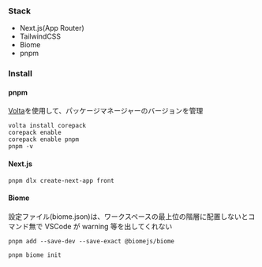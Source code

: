 ### Stack

- Next.js(App Router)
- TailwindCSS
- Biome
- pnpm

### Install

#### pnpm

[Volta](https://docs.volta.sh/guide/getting-started)を使用して、パッケージマネージャーのバージョンを管理

```
volta install corepack
corepack enable
corepack enable pnpm
pnpm -v
```

#### Next.js

```
pnpm dlx create-next-app front
```

#### Biome

設定ファイル(biome.json)は、ワークスペースの最上位の階層に配置しないとコマンド無で VSCode が warning 等を出してくれない

```
pnpm add --save-dev --save-exact @biomejs/biome

pnpm biome init
```
